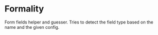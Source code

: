 # Formality

Form fields helper and guesser. Tries to detect the field type based on the name and the given config.

